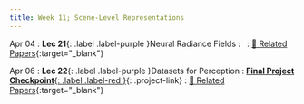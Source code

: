 ```yaml
---
title: Week 11; Scene-Level Representations
---
```


Apr 04
: **Lec 21**{: .label .label-purple }Neural Radiance Fields
: &nbsp;
  : [📃 Related Papers](/papers/#neural-radiance-fields-and-implicit-representations){:target="_blank"}
  <!-- : [Solution](#) -->

Apr 06
: **Lec 22**{: .label .label-purple }Datasets for Perception
: [**Final Project Checkpoint**{: .label .label-red }](/projects/#final-project){: .project-link}
  : [📃 Related Papers](/papers/#datasets){:target="_blank"}
<!-- Mar 24
: **Dis 11**{: .label .label-blue }[Paper discussion: NeRFs](#)
 -->